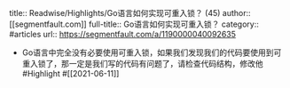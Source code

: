 title:: Readwise/Highlights/Go语言如何实现可重入锁？ (45)
author:: [[segmentfault.com]]
full-title:: Go语言如何实现可重入锁？
category:: #articles
url:: https://segmentfault.com/a/1190000040092635

- Go语言中完全没有必要使用可重入锁，如果我们发现我们的代码要使用到可重入锁了，那一定是我们写的代码有问题了，请检查代码结构，修改他 #Highlight #[[2021-06-11]]